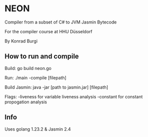 # NEON

Compiler from a subset of C# to JVM Jasmin Bytecode 

For the compiler course at HHU Düsseldorf

By Konrad Burgi

## How to run and compile

Build:
go build neon.go

Run:
./main -compile [filepath]

Build Jasmin:
java -jar [path to jasmin.jar] [filepath]

Flags:
-liveness for variable liveness analysis
-constant for constant propogation analysis

## Info

Uses golang 1.23.2 & Jasmin 2.4
